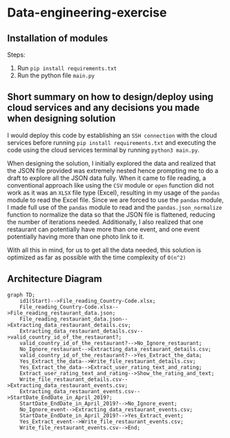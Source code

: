 # Data-engineering-exercise

## Installation of modules
Steps:
1) Run `pip install requirements.txt`
2) Run the python file `main.py`

## Short summary on how to design/deploy using cloud services and any decisions you made when designing solution
I would deploy this code by establishing an `SSH connection` with the cloud services before running `pip install requirements.txt` and executing the code using the cloud services terminal by running `python3 main.py`. 

When designing the solution, I initially explored the data and realized that the JSON file provided was extremely nested hence prompting me to do a draft to explore all the JSON data fully. When it came to file reading, a conventional approach like using the `CSV` module or `open` function did not work as it was an `XLSX` file type (Excel), resulting in my usage of the `pandas` module to read the Excel file. Since we are forced to use the `pandas` module, I made full use of the `pandas` module to read and the `pandas.json_normalize` function to normalize the data so that the JSON file is flattened, reducing the number of iterations needed. Additionally, I also realized that one restaurant can potentially have more than one event, and one event potentially having more than one photo link to it. 

With all this in mind, for us to get all the data needed, this solution is optimized as far as possible with the time complexity of `O(n^2)`

## Architecture Diagram
```mermaid
graph TD;
    id1(Start)-->File_reading_Country-Code.xlsx;
    File_reading_Country-Code.xlsx-->File_reading_restaurant_data.json;
    File_reading_restaurant_data.json-->Extracting_data_restaurant_details.csv;
    Extracting_data_restaurant_details.csv-->valid_country_id_of_the_restaurant?;
    valid_country_id_of_the_restaurant?-->No_Ignore_restaurant;
    No_Ignore_restaurant-->Extracting_data_restaurant_details.csv;
    valid_country_id_of_the_restaurant?-->Yes_Extract_the_data;
    Yes_Extract_the_data-->Write_file_restaurant_details.csv;
    Yes_Extract_the_data-->Extract_user_rating_text_and_rating;
    Extract_user_rating_text_and_rating-->Show_the_rating_and_text;
    Write_file_restaurant_details.csv-->Extracting_data_restaurant_events.csv;
    Extracting_data_restaurant_events.csv-->StartDate_EndDate_in_April_2019?;
    StartDate_EndDate_in_April_2019?-->No_Ignore_event;
    No_Ignore_event-->Extracting_data_restaurant_events.csv;
    StartDate_EndDate_in_April_2019?-->Yes_Extract_event;
    Yes_Extract_event-->Write_file_restaurant_events.csv;
    Write_file_restaurant_events.csv-->End;
```
